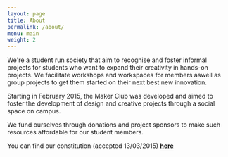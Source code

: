 ```yaml
---
layout: page
title: About
permalink: /about/
menu: main
weight: 2
---
```

We're a student run society that aim to recognise and foster informal projects for students
  who want to expand their creativity in hands-on projects. We facilitate workshops and workspaces for members aswell as group projects to get them started on their next best new innovation.

Starting in February 2015, the Maker Club was developed and aimed to foster the development of design and creative projects through a social space on campus. 

We fund ourselves through donations and project sponsors to make such resources affordable for our student members.

You can find our constitution (accepted 13/03/2015) **[here](/docs/Constitution.pdf)**
